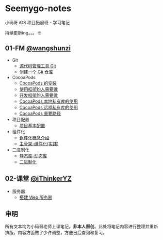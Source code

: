 # Seemygo-notes

小码哥 iOS 项目拓展班 - 学习笔记

持续更新ing。。。  🤓

<!--https://github.com/ripperhe/Seemygo-notes/blob/master/**/**/**.md-->

## 01-FM [@wangshunzi](https://github.com/wangshunzi)

* Git
	* [源代码管理工具 Git](https://github.com/ripperhe/Seemygo-notes/blob/master/01-FM/Git/源代码管理工具Git.md)
	* [创建一个 Git 仓库](https://github.com/ripperhe/Seemygo-notes/blob/master/01-FM/Git/创建一个Git仓库.md)
* CocoaPods
	* [CocoaPods 的安装](https://github.com/ripperhe/Seemygo-notes/blob/master/01-FM/CocoaPods/CocoaPods的安装.md)
	* [使用框架的人需要做](https://github.com/ripperhe/Seemygo-notes/blob/master/01-FM/CocoaPods/使用框架的人需要做.md)
	* [开发框架的人需要做](https://github.com/ripperhe/Seemygo-notes/blob/master/01-FM/CocoaPods/开发框架的人需要做.md)
	* [CocoaPods 本地私有库的使用](https://github.com/ripperhe/Seemygo-notes/blob/master/01-FM/CocoaPods/CocoaPods本地私有库的使用.md)
	* [CocoaPods 远程私有库的使用](https://github.com/ripperhe/Seemygo-notes/blob/master/01-FM/CocoaPods/CocoaPods远程私有库的使用.md)
	* [CocoaPods 重要路径](https://github.com/ripperhe/Seemygo-notes/blob/master/01-FM/CocoaPods/CocoaPods重要路径.md)
* 项目配置
	* [项目基本配置](https://github.com/ripperhe/Seemygo-notes/blob/master/01-FM/Config/项目基本配置.md)
* 组件化
	* [组件化概念介绍](https://github.com/ripperhe/Seemygo-notes/blob/master/01-FM/Component/组件化概念介绍.md)
	* [主骨架-组件化(实践)](https://github.com/ripperhe/Seemygo-notes/blob/master/01-FM/Component/主骨架-组件化(实践).md)
* 二进制化
	* [静态库-动态库](https://github.com/ripperhe/Seemygo-notes/blob/master/01-FM/Binary/静态库-动态库.md)
	* [二进制化](https://github.com/ripperhe/Seemygo-notes/blob/master/01-FM/Binary/二进制化.md)


## 02-课堂 [@iThinkerYZ](https://github.com/iThinkerYZ)

* 服务器
	* [搭建 Web 服务器](https://github.com/ripperhe/Seemygo-notes/blob/master/02-Class/Web/搭建Web服务器.md)

## 申明

所有文本均为小码哥老师上课笔记，**非本人原创**。此处将笔记内容进行整理并重新排版，内容方面做了少许调整，方便日后查阅和复习。
